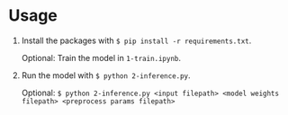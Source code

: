# Usage

1. Install the packages with `$ pip install -r requirements.txt`.

    Optional: Train the model in `1-train.ipynb`.

2. Run the model with `$ python 2-inference.py`.

    Optional: `$ python 2-inference.py <input filepath> <model weights filepath> <preprocess params filepath>`